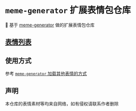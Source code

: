 # `meme-generator` 扩展表情包仓库

🚀 基于  [meme-generator](https://github.com/MemeCrafters/meme-generator) 做的扩展表情包仓库

## [表情列表](../docs/docs/meme_keywords.md)

## 使用方式

参考 [`meme-generator` 加载其他表情的方式](https://github.com/MemeCrafters/meme-generator/wiki/%E5%8A%A0%E8%BD%BD%E5%85%B6%E4%BB%96%E8%A1%A8%E6%83%85)

## 声明

本仓库的表情素材等均来自网络，如有侵权请联系作者删除



